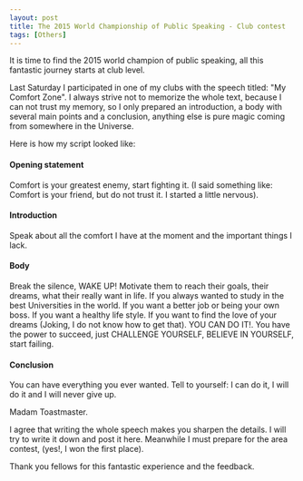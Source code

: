 ```yaml
---
layout: post
title: The 2015 World Championship of Public Speaking - Club contest
tags: [Others]
---
```


It is time to find the 2015 world champion of public speaking, all this fantastic journey starts at club level.

Last Saturday I participated in one of my clubs with the speech titled: "My Comfort Zone".  I always strive not to memorize the whole text, because I can not trust my memory, so I only prepared an introduction, a body with several main points and a conclusion, anything else is pure magic coming from somewhere in the Universe.

Here is how my script looked like:

#### Opening statement

Comfort is your greatest enemy, start fighting it.  (I said something like: Comfort is your friend, but do not trust it. I started a little nervous).

#### Introduction

Speak about all the comfort I have at the moment and the important things I lack.

#### Body

Break the silence, WAKE UP!
Motivate them to reach their goals, their dreams, what their really want in life.
If you always wanted to study in the best Universities in the world.
If you want a better job or being your own boss.
If you want a healthy life style.
If you want to find the love of your dreams (Joking, I do not know how to get that).
YOU CAN DO IT!.
You have the power to succeed, just CHALLENGE YOURSELF, BELIEVE IN YOURSELF, start failing.

#### Conclusion

You can have everything you ever wanted.
Tell to yourself: I can do it, I will do it and I will never give up.

Madam Toastmaster.

I agree that writing the whole speech makes you sharpen the details. I will try to write it down and post it here. Meanwhile I must prepare for the area contest, (yes!, I won the first place).

Thank you fellows for this fantastic experience and the feedback.
